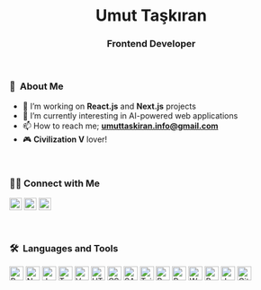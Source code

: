 <h1 align="center">Umut Taşkıran</h1>

<h3 align="center">Frontend Developer</h3>
<br>

<h3>🤵 &nbsp;About Me </h3>

- 🔭 I’m working on **React.js** and **Next.js** projects
- 🌱 I’m currently interesting in AI-powered web applications
- 📫 How to reach me; **umuttaskiran.info@gmail.com**
- 🎮 **Civilization V** lover!

<br>
<h3>🤝🏻&nbsp;Connect with Me</h3>

<p>
<a href="https://www.linkedin.com/in/umut-taskiran/" target="_blank" alt="Linkedin url"><img src="https://img.shields.io/badge/LinkedIn-blue?style=flat&logo=linkedin" height="22" alt="Linkedin url" title="Umut Taşkıran" /></a>
<a href="mailto:umuttaskiran.info@gmail.com" target="_blank" alt="Gmail url"><img src="https://img.shields.io/badge/Gmail-red?style=flat&logo=Gmail&logoColor=white" height="22" alt="Gmail adress" title="umuttaskiran35@gmail.com" /></a>
<a href="https://x.com/taskiranumut_" target="_blank" alt="X url"><img src="https://img.shields.io/badge/X.com-2b2a2a?style=flat&logo=x" height="22" alt="X url" title="taskiranumut_" /></a>
</p>
<br>

<h3>🛠 &nbsp;Languages and Tools</h3>

<p>
  <img src="https://img.shields.io/badge/-React-081424?style=flat&logo=react" height="25" title="React"/>
  <img src="https://img.shields.io/badge/-Next-081424?style=flat&logo=Next.js" height="25" title="Next"/>
  <img src="https://img.shields.io/badge/-JavaScript-081424?style=flat&logo=javascript" height="25" title="JavaScript"/>
  <img src="https://img.shields.io/badge/-TypeScript-081424?style=flat&logo=typescript" height="25" title="TypeScript"/>
  <img src="https://img.shields.io/badge/-Vue-081424?style=flat&logo=vue.js" height="25" title="Vue"/>
  <img src="https://img.shields.io/badge/-HTML-081424?style=flat&logo=HTML5" height="25" title="HTML" />
  <img src="https://img.shields.io/badge/-CSS-081424?style=flat&logo=CSS3&logoColor=1572B6" height="25" title="CSS" />
  <img src="https://img.shields.io/badge/-SASS-081424?style=flat&logo=sass" height="25" title="SASS" />
  <img src="https://img.shields.io/badge/-Tailwind%20CSS-081424?style=flat&logo=tailwindcss" height="25" title="Tailwind" />
  <img src="https://img.shields.io/badge/-Bootstrap-081424?style=flat&logo=bootstrap&logoColor=563D7C" height="25" title="Bootstrap" />
  <img src="https://img.shields.io/badge/-Redux-081424?style=flat&logo=redux" height="25" title="Redux" />
  <img src="https://img.shields.io/badge/-Webpack-081424?style=flat&logo=webpack" height="25" title="Webpack" />
  <img src="https://img.shields.io/badge/-Babel-081424?style=flat&logo=babel" height="25" title="Babel" />
  <img src="https://img.shields.io/badge/-Jest-081424?style=flat&logo=jest" height="25" title="Jest" />
  <img src="https://img.shields.io/badge/-Git-081424?style=flat&logo=git" height="25" title="Git" />
</p>
<br>
